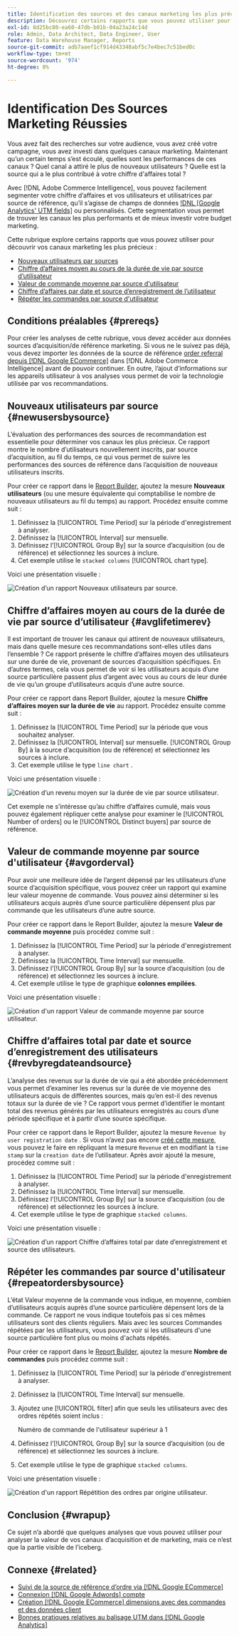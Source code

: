 ```yaml
---
title: Identification des sources et des canaux marketing les plus précieux
description: Découvrez certains rapports que vous pouvez utiliser pour découvrir vos canaux marketing les plus précieux.
exl-id: 8d25bc80-ea60-47db-b01b-04a23a24c14d
role: Admin, Data Architect, Data Engineer, User
feature: Data Warehouse Manager, Reports
source-git-commit: adb7aaef1cf914d43348abf5c7e4bec7c51bed0c
workflow-type: tm+mt
source-wordcount: '974'
ht-degree: 0%

---
```


# Identification Des Sources Marketing Réussies

Vous avez fait des recherches sur votre audience, vous avez créé votre campagne, vous avez investi dans quelques canaux marketing. Maintenant qu’un certain temps s’est écoulé, quelles sont les performances de ces canaux ? Quel canal a attiré le plus de nouveaux utilisateurs ? Quelle est la source qui a le plus contribué à votre chiffre d&#39;affaires total ?

Avec [!DNL Adobe Commerce Intelligence], vous pouvez facilement segmenter votre chiffre d’affaires et vos utilisateurs et utilisatrices par source de référence, qu’il s’agisse de champs de données [!DNL [Google Analytics' UTM fields]](https://support.google.com/analytics/answer/1191184?hl=en) ou personnalisés. Cette segmentation vous permet de trouver les canaux les plus performants et de mieux investir votre budget marketing.

Cette rubrique explore certains rapports que vous pouvez utiliser pour découvrir vos canaux marketing les plus précieux :

* [Nouveaux utilisateurs par sources](#newusersbysource)
* [Chiffre d’affaires moyen au cours de la durée de vie par source d’utilisateur](#avglifetimerev)
* [Valeur de commande moyenne par source d&#39;utilisateur](#avgorderval)
* [Chiffre d’affaires par date et source d’enregistrement de l’utilisateur](#revbyregdateandsource)
* [Répéter les commandes par source d&#39;utilisateur](#repeatordersbysource)

## Conditions préalables {#prereqs}

Pour créer les analyses de cette rubrique, vous devez accéder aux données sources d’acquisition/de référence marketing. Si vous ne le suivez pas déjà, vous devez importer les données de la source de référence [order referral depuis [!DNL Google ECommerce]](../importing-data/integrations/google-ecommerce.md) dans [!DNL Adobe Commerce Intelligence] avant de pouvoir continuer. En outre, l’ajout d’informations sur les appareils utilisateur à vos analyses vous permet de voir la technologie utilisée par vos recommandations.

## Nouveaux utilisateurs par source {#newusersbysource}

L’évaluation des performances des sources de recommandation est essentielle pour déterminer vos canaux les plus précieux. Ce rapport montre le nombre d’utilisateurs nouvellement inscrits, par source d’acquisition, au fil du temps, ce qui vous permet de suivre les performances des sources de référence dans l’acquisition de nouveaux utilisateurs inscrits.

Pour créer ce rapport dans le [Report Builder](../../tutorials/using-visual-report-builder.md), ajoutez la mesure **Nouveaux utilisateurs** (ou une mesure équivalente qui comptabilise le nombre de nouveaux utilisateurs au fil du temps) au rapport. Procédez ensuite comme suit :

1. Définissez la [!UICONTROL Time Period] sur la période d&#39;enregistrement à analyser.
1. Définissez la [!UICONTROL Interval] sur mensuelle.
1. Définissez l’[!UICONTROL Group By] sur la source d’acquisition (ou de référence) et sélectionnez les sources à inclure.
1. Cet exemple utilise le `stacked columns` [!UICONTROL chart type].

Voici une présentation visuelle :

![Création d’un rapport Nouveaux utilisateurs par source.](../../assets/New_Users_by_source.gif)

## Chiffre d’affaires moyen au cours de la durée de vie par source d’utilisateur {#avglifetimerev}

Il est important de trouver les canaux qui attirent de nouveaux utilisateurs, mais dans quelle mesure ces recommandations sont-elles utiles dans l’ensemble ? Ce rapport présente le chiffre d’affaires moyen des utilisateurs sur une durée de vie, provenant de sources d’acquisition spécifiques. En d’autres termes, cela vous permet de voir si les utilisateurs acquis d’une source particulière passent plus d’argent avec vous au cours de leur durée de vie qu’un groupe d’utilisateurs acquis d’une autre source.

Pour créer ce rapport dans Report Builder, ajoutez la mesure **Chiffre d’affaires moyen sur la durée de vie** au rapport. Procédez ensuite comme suit :

1. Définissez la [!UICONTROL Time Period] sur la période que vous souhaitez analyser.
1. Définissez la [!UICONTROL Interval] sur mensuelle.
   [!UICONTROL Group By] à la source d’acquisition (ou de référence) et sélectionnez les sources à inclure.
1. Cet exemple utilise le type `line chart` .

Voici une présentation visuelle :

![Création d’un revenu moyen sur la durée de vie par source utilisateur](../../assets/Lifetime_revenue_by_user_source.gif).

Cet exemple ne s’intéresse qu’au chiffre d’affaires cumulé, mais vous pouvez également répliquer cette analyse pour examiner le [!UICONTROL Number of orders] ou le [!UICONTROL Distinct buyers] par source de référence.

## Valeur de commande moyenne par source d&#39;utilisateur {#avgorderval}

Pour avoir une meilleure idée de l’argent dépensé par les utilisateurs d’une source d’acquisition spécifique, vous pouvez créer un rapport qui examine leur valeur moyenne de commande. Vous pouvez ainsi déterminer si les utilisateurs acquis auprès d’une source particulière dépensent plus par commande que les utilisateurs d’une autre source.

Pour créer ce rapport dans le Report Builder, ajoutez la mesure **Valeur de commande moyenne** puis procédez comme suit :

1. Définissez la [!UICONTROL Time Period] sur la période d&#39;enregistrement à analyser.
1. Définissez la [!UICONTROL Time Interval] sur mensuelle.
1. Définissez l’[!UICONTROL Group By] sur la source d’acquisition (ou de référence) et sélectionnez les sources à inclure.
1. Cet exemple utilise le type de graphique **colonnes empilées**.

Voici une présentation visuelle :

![Création d&#39;un rapport Valeur de commande moyenne par source utilisateur.](../../assets/Average_order_value_by_source.gif)

## Chiffre d’affaires total par date et source d’enregistrement des utilisateurs {#revbyregdateandsource}

L’analyse des revenus sur la durée de vie qui a été abordée précédemment vous permet d’examiner les revenus sur la durée de vie moyenne des utilisateurs acquis de différentes sources, mais qu’en est-il des revenus totaux sur la durée de vie ? Ce rapport vous permet d’identifier le montant total des revenus générés par les utilisateurs enregistrés au cours d’une période spécifique et à partir d’une source spécifique.

Pour créer ce rapport dans le Report Builder, ajoutez la mesure `Revenue by user registration date` . Si vous n’avez pas encore [créé cette mesure](../../data-user/reports/ess-manage-data-metrics.md), vous pouvez le faire en répliquant la mesure `Revenue` et en modifiant la `time stamp` sur la `creation date` de l’utilisateur. Après avoir ajouté la mesure, procédez comme suit :

1. Définissez la [!UICONTROL Time Period] sur la période d&#39;enregistrement à analyser.
1. Définissez la [!UICONTROL Time Interval] sur mensuelle.
1. Définissez l’[!UICONTROL Group By] sur la source d’acquisition (ou de référence) et sélectionnez les sources à inclure.
1. Cet exemple utilise le type de graphique `stacked columns`.

Voici une présentation visuelle :

![Création d’un rapport Chiffre d’affaires total par date d’enregistrement et source des utilisateurs.](../../assets/Revenue_by_user_registration_date_and_source.gif)

## Répéter les commandes par source d&#39;utilisateur {#repeatordersbysource}

L’état Valeur moyenne de la commande vous indique, en moyenne, combien d’utilisateurs acquis auprès d’une source particulière dépensent lors de la commande. Ce rapport ne vous indique toutefois pas si ces mêmes utilisateurs sont des clients réguliers. Mais avec les sources Commandes répétées par les utilisateurs, vous pouvez voir si les utilisateurs d&#39;une source particulière font plus ou moins d&#39;achats répétés.

Pour créer ce rapport dans le [Report Builder](../../tutorials/using-visual-report-builder.md), ajoutez la mesure **Nombre de commandes** puis procédez comme suit :

1. Définissez la [!UICONTROL Time Period] sur la période d&#39;enregistrement à analyser.
1. Définissez la [!UICONTROL Time Interval] sur mensuelle.
1. Ajoutez une [!UICONTROL filter] afin que seuls les utilisateurs avec des ordres répétés soient inclus :

   Numéro de commande de l&#39;utilisateur supérieur à 1

1. Définissez l’[!UICONTROL Group By] sur la source d’acquisition (ou de référence) et sélectionnez les sources à inclure.
1. Cet exemple utilise le type de graphique `stacked columns`.

Voici une présentation visuelle :

![Création d&#39;un rapport Répétition des ordres par origine utilisateur.](../../assets/Repeat_orders_by_user_source.gif)


## Conclusion {#wrapup}

Ce sujet n’a abordé que quelques analyses que vous pouvez utiliser pour analyser la valeur de vos canaux d’acquisition et de marketing, mais ce n’est que la partie visible de l’iceberg.

## Connexe {#related}

* [Suivi de la source de référence d’ordre via  [!DNL Google ECommerce]](../importing-data/integrations/google-ecommerce.md)
* [Connexion  [!DNL Google Adwords]  compte](../importing-data/integrations/google-adwords.md)
* [Création [!DNL Google ECommerce] dimensions avec des commandes et des données client](../data-warehouse-mgr/bldg-google-ecomm-dim.md)
* [Bonnes pratiques relatives au balisage UTM dans  [!DNL Google Analytics]](../../best-practices/utm-tagging-google.md)
